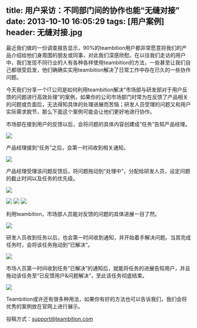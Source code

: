 title: 用户采访：不同部门间的协作也能“无缝对接”
date: 2013-10-10 16:05:29
tags: [用户案例]
header: 无缝对接.jpg
---
最近我们做的一份调查报告显示，90%的teambition用户都非常愿意将我们的产品介绍给他们身周围的朋友或同事，对此我们深感欣慰。在以往我们走访的用户中，我们发现不同行业的人有各种各样使用teambition的方法，一些甚至让我们自己都很受启发，他们确确实实用teambition解决了日常工作中存在已久的一些协作问题。

今天我们分享一个IT公司是如何利用teambition解决“市场部与研发部对于用户反馈的问题进行高效处理”的案例，如果你的公司市场部门时常为在反馈了产品相关的问题或负面后，无法得知具体的处理进展而苦恼；研发人员受理的问题又和用户实际需求脱节，那么下面这个案例可能会让他们更好地进行协作。

市场部在接到用户的反馈以后，会将问题的具体内容创建成“任务”告知产品经理。

![](/image/用户支持1.jpg)

产品经理接到“任务”之后，会第一时间收到相关通知。

![](/image/用户支持2.jpg)

产品经理受理该问题反馈后，将问题拖动到“处理中”，分配给研发人员，设定问题的截止时间以及任务的优先级。

![](/image/用户支持3.jpg)


![](/image/1381748179336用户支持4.jpg)
![](/image/1381748442174用户支持4.1.jpg)
![](/image/1381748676140用户支持4.2.jpg)

利用teambition，市场部人员能对反馈的问题的具体进展一目了然。

![](/image/用户支持5.jpg)

研发人员收到任务以后，也会第一时间收到通知，并开始着手解决问题。当其完成任务时，会将该任务拖动到“已解决”。

![](/image/用户支持6.jpg)

市场人员第一时间收到任务“已解决”的通知后，就能将任务的进展告知用户，并且拖动该任务至“已反馈用户&问题解决”，至此该任务彻底结束。

![](/image/用户支持7.jpg)

Teambition或许还有很多种用法，如果你有好的方法也可以告诉我们，我们会将优秀的案例放在官网上进行展示。

投稿方式：support@teambition.com